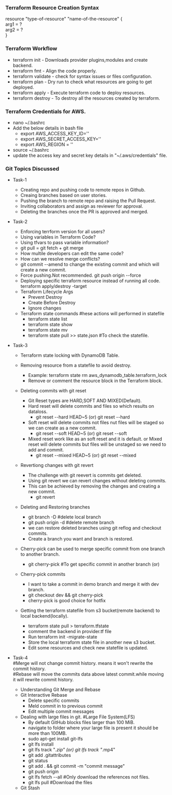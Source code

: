 ### Terraform Resource Creation Syntax
resource "type-of-resource" "name-of-the-resource" {  
    arg1 = ?   
    arg2 = ?   
}   

### Terraform Workflow   
* terraform init  -  Downloads provider plugins,modules and create backend.   
* terraform fmt   - Align the code properly.     
* terraform validate - check for syntax issues or files configuration.   
* terraform plan - Dry run to check what resources are going to get deployed.   
* terraform apply - Execute terraform code to deploy resources.   
* terraform destroy - To destroy all the resources created by terraform.    

### Terraform Credentials for AWS.   
* nano ~/.bashrc   
* Add the below details in bash file     
   - export AWS_ACCESS_KEY_ID=''      
   - export AWS_SECRET_ACCESS_KEY=''     
   - export AWS_REGION = ''   
* source ~/.bashrc     
* update the access key and secret key details in  "~/.aws/credentials" file.

### Git Topics Discussed
* Task-1 
   - Creating repo and pushing code to remote repos in Github.   
   - Creaing branches based on user stories.    
   - Pushing the branch to remote repo and raising the Pull Request.      
   - Inviting collaborators and assign as reviewer for approval.     
   - Deleting the branches once the PR is approved and merged.  


* Task-2  
   - Enforcing terrform version for all users?  
   - Using variables in Terraform Code?     
   - Using tfvars to pass variable information?  
   - git pull = git fetch + git merge 
   - How multile developers can edit the same code?       
   - How can we resolve merge conflicts?     
   - git commit --amend  to change the existing commit and which will create a new commit.    
   - Force pushing.Not recommended. git push origin <branch-name> --force    
   - Deploying specific terraform resource instead of running all code.     
      terraform apply/destroy -target <resource>   
   - Terraform Lifecycle Args    
      - Prevent Destroy   
      - Create Before Destroy   
      - Ignore changes   
   - Terraform state commands    #hese actions will performed in statefile   
      - terraform state list       
      - terraform state show <resource>     
      - terraform state mv<resource-old-name> <resource-new-name>    
      - terraform state pull >> state.json  #To check the statefile.  

* Task-3    
   - Terraform state locking with DynamoDB Table.       
   - Removing resource from a statefile to avoid  destroy.    
      - Example: terraform state rm aws_dynamodb_table.terraform_lock   
      - Remove or comment the resource block in the Terraform block.     
   - Deleting commits with git reset              
      - Git Reset types are HARD,SOFT AND MIXED(Default).               
      - Hard reset will delete commits and files so which results on dataloss.               
         - git reset --hard HEAD~5 (or) git reset --hard <commit-id>             
      - Soft reset will delete commits not files nut files will be staged so we can create as a new commit.                
         - git reset --soft  HEAD~5 (or) git reset --soft <commit-id>            
      - Mixed reset work like as an soft reset and it is default.  or Mixed reset will delete commits but files will be unstaged so we need to add and commit.           
         - git reset --mixed HEAD~5 (or) git reset --mixed <commit-id>   

   - Revertiong changes with git revert            
      - The challenge with git reevert is commits get deleted.               
      - Using git revert we can revert changes without deleting commits.          
      - This can be achieved by removing the changes and creating a new commit.      
         - git revert <commit-id>       
         

   - Deleting and Restoring branches      
      - git branch -D <branch-name>  #delete local branch          
      - git push origin -d <branch-name>   #delete remote branch     
      - we can restore deleted branches using git reflog and checkout commits.
      - Create a branch you want and branch is restored.    

   - Cherry-pick can be used to merge specific commit from one branch to another branch.   
      - git cherry-pick <commit-id>   #To get specific commit in another branch  (or)     

   - Cherry-pick commits    
      - I want to take a commit in demo branch and merge it with dev branch.     
      - git checkout dev && git cherry-pick <commit-id-in-demo-branch>      
      - cherry-pick is good choice for hotfix      
    
   - Getting the terraform statefile from s3 bucket(remote backend) to local backend(locally).
      - terraform state pull > terraform.tfstate
      - comment the backend in provider.tf file
      - Run terraform init -migrate-state 
      - Store the local terraform state file in another new s3 bucket.
      - Edit some resources and check new statefile is updated.   

* Task-4         
   #Merge will not change commit history. means it won't rewrite the commit history.                  
   #Rebase will move the commits data above latest commit.while moving it will rewrite commit history.              
   - Understanding Git Merge and Rebase         
   - Git Interactive Rebase    
      - Delete specific commits    
      - Meld commit in to previous commit     
      - Edit multiple commit messages    
   - Dealing with large files in git.  #Large File System(LFS)    
      - By default GitHub blocks files larger than 100 MiB.     
      - navigate to folder where your large file is present it should be more than 100MB.    
      - sudo apt-get install git-lfs     
      - git lfs install    
      - git lfs track "*.zip" (or) git lfs track "*.mp4"  
      - git add .gitattributes        
      - git status          
      - git add . && git commit -m "commit message"               
      - git push origin <branch-name>             
      - git lfs fetch --all    #Only download the references not files.    
      - git lfs pull    #Download the files    
   - Git Stash   




